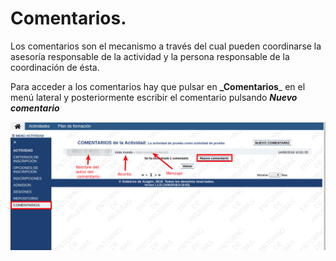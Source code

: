 # Comentarios.

Los comentarios son el mecanismo a través del cual pueden coordinarse la asesoría responsable de la actividad y la persona responsable de la coordinación de ésta.

Para acceder a los comentarios hay que pulsar en **_Comentarios**_ en el menú lateral y posteriormente escribir el comentario pulsando _**Nuevo comentario**_

![](https://raw.githubusercontent.com/catedu/manualdoceo/master/assets/Seleccion_733.png)

